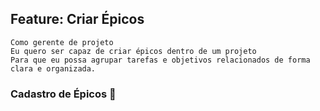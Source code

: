 ## Feature: Criar Épicos

```
Como gerente de projeto
Eu quero ser capaz de criar épicos dentro de um projeto 
Para que eu possa agrupar tarefas e objetivos relacionados de forma clara e organizada.
```

### Cadastro de Épicos 🔄
